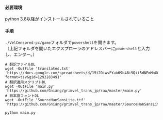 
#### 必要環境

python 3.8以降がインストールされていること

#### 手順

`./VelCensored-pc/game`フォルダで`powershell`を開きます。  
（上記フォルダを開いたエクスプローラのアドレスバーに`powershell`と入力し、エンター。）

```shell
# 翻訳ファイルDL
wget -OutFile 'translated.txt' 'https://docs.google.com/spreadsheets/d/15t2DiwvPYab69b48i5Qit5dNEmMnGGoUxEgCUglJVlo/export?format=tsv&gid=1293283491'
# 翻訳適用スクリプトDL
wget -OutFile 'main.py' 'https://github.com/Gniang/grimvel_trans_jp/raw/master/main.py'
# 日本語フォントDL
wget -OutFile 'SourceHanSansLite.ttf' 'https://github.com/Gniang/grimvel_trans_jp/raw/master/SourceHanSansLite.ttf'

python main.py
```

